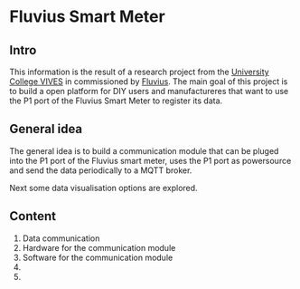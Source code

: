 # Fluvius Smart Meter

## Intro

This information is the result of a research project from the [University College VIVES](https://www.vives.be) in commissioned by [Fluvius](https://www.fluvius.be). The main goal of this project is to build a open platform for DIY users and manufactureres that want to use the P1 port of the Fluvius Smart Meter to register its data.

## General idea

The general idea is to build a communication module that can be pluged into the P1 port of the Fluvius smart meter, uses the P1 port as powersource and send the data periodically to a MQTT broker.

Next some data visualisation options are explored.

## Content

1. Data communication
2. Hardware for the communication module
3. Software for the communication module
4. 
5. 







